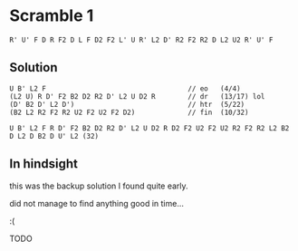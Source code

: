 # Scramble 1

`R' U' F D R F2 D L F D2 F2 L' U R' L2 D' R2 F2 R2 D L2 U2 R' U' F`

## Solution

```
U B' L2 F                                   // eo   (4/4)
(L2 U) R D' F2 B2 D2 R2 D' L2 U D2 R        // dr   (13/17) lol
(D' B2 D' L2 D')                            // htr  (5/22)
(B2 L2 R2 F2 R2 U2 F2 U2 F2 D2)             // fin  (10/32)
```

`U B' L2 F R D' F2 B2 D2 R2 D' L2 U D2 R D2 F2 U2 F2 U2 R2 F2 R2 L2 B2 D L2 D B2 D U' L2 (32)`

## In hindsight

this was the backup solution I found quite early.

did not manage to find anything good in time...

:(

TODO
